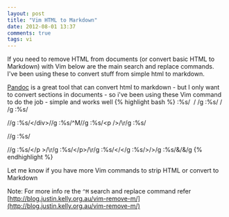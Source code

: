 ```yaml
---
layout: post
title: "Vim HTML to Markdown"
date: 2012-08-01 13:37
comments: true
tags: vi
---
```


If you need to remove HTML from documents (or convert basic HTML to Markdown) with Vim below are the main search and replace commands.  I've been using these to convert stuff from simple html to markdown.

[Pandoc](http://johnmacfarlane.net/pandoc/) is a great tool that can convert html to markdown - but I only want to convert sections in documents - so i've been using these Vim command to do the job - simple and works well
{% highlight bash %}
:%s/&nbsp; / /g
:%s/&nbsp;/ /g
:%s/<div>//g
:%s/<\/div>//g
:%s/^M//g
:%s/<p \/>/\r/g
:%s/<p >//g
:%s/<p>//g
:%s/<\/p >/\r/g
:%s/<\/p>/\r/g
:%s/&lt;/</g
:%s/&gt;/>/g
:%s/&amp;/\&/g
{% endhighlight %}

Let me know if you have more Vim commands to strip HTML or convert to Markdown

Note: For more info re the `^M` search and replace command refer [http://blog.justin.kelly.org.au/vim-remove-m/](http://blog.justin.kelly.org.au/vim-remove-m/)
